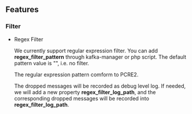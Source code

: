 ## Features

### <a name="Filter"></a>Filter

* <a name="Regex Filter"></a>Regex Filter

  We currently support regular expression filter. You can add **regex\_filter\_pattern** through kafka-manager or php script. The default pattern value is "", i.e. no filter.

  The regular expression pattern comform to PCRE2.

  The dropped messages will be recorded as debug level log. If needed, we will add a new property **regex\_filter\_log\_path**, and the corresponding dropped messages will be recorded into **regex\_filter\_log\_path**.





